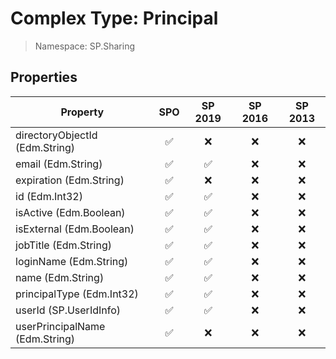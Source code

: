 # Complex Type: Principal

> Namespace: SP.Sharing

## Properties

Property | SPO | SP 2019 | SP 2016 | SP 2013
----------|:---:|:-------:|:-------:|:-------:
directoryObjectId (Edm.String) | ✅ | ❌ | ❌ | ❌
email (Edm.String) | ✅ | ✅ | ❌ | ❌
expiration (Edm.String) | ✅ | ❌ | ❌ | ❌
id (Edm.Int32) | ✅ | ✅ | ❌ | ❌
isActive (Edm.Boolean) | ✅ | ✅ | ❌ | ❌
isExternal (Edm.Boolean) | ✅ | ✅ | ❌ | ❌
jobTitle (Edm.String) | ✅ | ✅ | ❌ | ❌
loginName (Edm.String) | ✅ | ✅ | ❌ | ❌
name (Edm.String) | ✅ | ✅ | ❌ | ❌
principalType (Edm.Int32) | ✅ | ✅ | ❌ | ❌
userId (SP.UserIdInfo) | ✅ | ✅ | ❌ | ❌
userPrincipalName (Edm.String) | ✅ | ❌ | ❌ | ❌